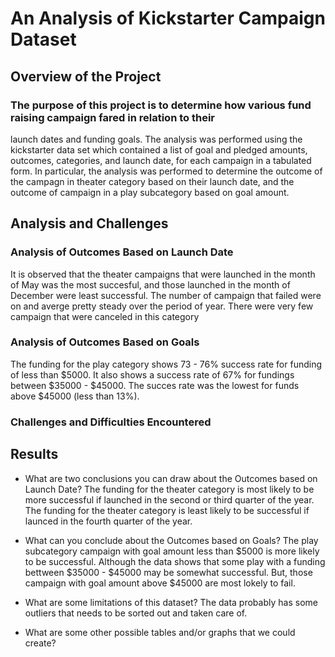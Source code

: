 # An Analysis of Kickstarter Campaign Dataset

## Overview of the Project
### The purpose of this project is to determine how various fund raising campaign fared in relation to their   
launch dates and funding goals. The analysis was performed using the kickstarter data set which contained a list of goal and pledged amounts, outcomes, categories, and launch date, for each campaign in a tabulated form.
In particular, the analysis was performed to determine the outcome of the campagn in theater category based on their launch date, and the outcome of campaign in a play subcategory based on goal amount.



## Analysis and Challenges
### 

### Analysis of Outcomes Based on Launch Date
It is observed that the theater campaigns that were launched in the month of May was the most succesful, and those launched in the month of December were least successful.
The number of campaign that failed were on and averge pretty steady over the period of year. 
There were very few campaign that were canceled in this category

### Analysis of Outcomes Based on Goals
The funding for the play category shows 73 - 76% success rate for funding of less than $5000. It also shows a success rate of 67% for fundings between $35000 - $45000.
The succes rate was the lowest for funds above $45000 (less than 13%).

### Challenges and Difficulties Encountered

## Results

- What are two conclusions you can draw about the Outcomes based on Launch Date?
   The funding for the theater category is most likely to be more successful if launched in the second or third quarter of the year.
   The funding for the theater category is least likely to be successful if launced in the fourth quarter of the year.
   
- What can you conclude about the Outcomes based on Goals?
   The play subcategory campaign with goal amount less than $5000 is more likely to be successful. Although the data shows that some play with a funding bettween $35000 - $45000 may be somewhat successful.
   But, those campaign with goal amount above $45000 are most lokely to fail. 


- What are some limitations of this dataset?
   The data probably has some outliers that needs to be sorted out and taken care of.   

- What are some other possible tables and/or graphs that we could create?
